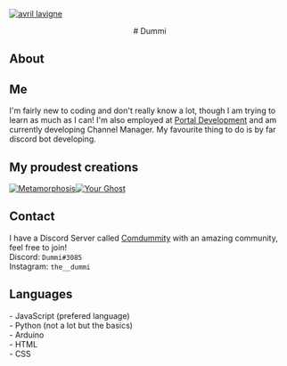 [![avril lavigne](https://www.morecore.de/wp-content/uploads/avril-lavigne-love-sux-cover-artwork-01-2022.jpg)](https://www.google.com/url?sa=i&url=https%3A%2F%2Fwww.morecore.de%2Fnews%2Favril-lavigne-kuendigt-neues-album-love-sux-an-neue-single-mit-blackbear%2F&psig=AOvVaw0SrU65Xnc2swLwxXlcrnGa&ust=1642983587670000&source=images&cd=vfe&ved=0CAsQjRxqFwoTCLiyz_3MxvUCFQAAAAAdAAAAABAO "Avril Lavigne")
<p align="center">
#  Dummi 


## About  
## Me
 I'm fairly new to coding and don't really know a lot, though I am trying to learn as much as I can! I'm also employed at [Portal Development](https://discord.gg/GPvsMz4YVb) and am currently developing Channel Manager. My favourite thing to do is by far discord bot developing.
 ## My proudest creations
 [![Metamorphosis](https://cdn.discordapp.com/avatars/881678826906730547/67a93d17b31d67ca5af4b21e57cbd2d8.webp?size=4096)](https://cdn.discordapp.com/avatars/881678826906730547/67a93d17b31d67ca5af4b21e57cbd2d8.webp?size=4096 "Metamorphosis")[![Your Ghost](https://cdn.discordapp.com/avatars/859005506361360445/0600c32fb5255a65b94f461eccea290b.webp?size=4096)](https://cdn.discordapp.com/avatars/859005506361360445/0600c32fb5255a65b94f461eccea290b.webp?size=4096 "Destiny ghost bot") 
## Contact
 I have a Discord Server called [Comdummity](https://discord.gg/tWFDYBj9ZC) with an amazing community, feel free to join!  
 Discord: `Dummi#3085`  
 Instagram: `the__dummi`  
 
## Languages
</p>
  - JavaScript (prefered language)<br>
  - Python (not a lot but the basics)<br>
  - Arduino<br>
  - HTML<br>
  - CSS<br>
